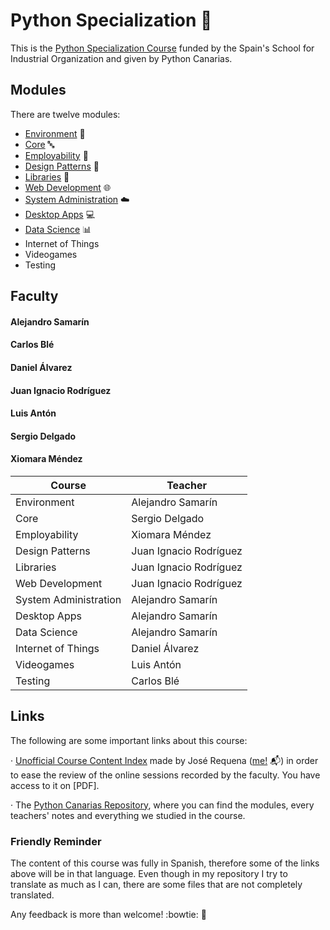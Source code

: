 # Python Specialization :snake:
This is the [Python Specialization Course](https://www.eoi.es/es/cursos/34426/curso-de-especializacion-en-python-la-laguna-santa-cruz-de-tenerife) funded by the Spain's School for Industrial Organization and given by Python Canarias. 

## Modules
There are twelve modules:
- [Environment](./01-environment/README.md) :deciduous_tree:
- [Core](./02-core/README.md) :abc:
- [Employability](./03-employability/README.md) :necktie:
- [Design Patterns](./04-patterns/README.md) :wrench:
- [Libraries](./05-libs/README.md) :aerial_tramway:
- [Web Development](./06-web/README.md) :globe_with_meridians:
- [System Administration](./07-sysadmin/README.md) :cloud:
- [Desktop Apps](./08-desktop-apps/README.md) :computer:
- [Data Science](./09-data/README.md) :bar_chart:
- Internet of Things
- Videogames
- Testing

## Faculty
#### Alejandro Samarín
#### Carlos Blé
#### Daniel Álvarez
#### Juan Ignacio Rodríguez
#### Luis Antón
#### Sergio Delgado
#### Xiomara Méndez

Course | Teacher
---------- | ----------
Environment | Alejandro Samarín
Core | Sergio Delgado
Employability | Xiomara Méndez
Design Patterns | Juan Ignacio Rodríguez
Libraries | Juan Ignacio Rodríguez
Web Development | Juan Ignacio Rodríguez
System Administration | Alejandro Samarín
Desktop Apps | Alejandro Samarín
Data Science | Alejandro Samarín
Internet of Things | Daniel Álvarez
Videogames | Luis Antón
Testing | Carlos Blé

## Links
The following are some important links about this course:

· [Unofficial Course Content Index](./00-index/README.md) made by José Requena ([me!](https://twitter.com/joserequenaidv) :mailbox_with_mail:) in order to ease the review of the online sessions recorded by the faculty. You have access to it on [PDF].

· The [Python Canarias Repository](https://github.com/pythoncanarias/eoi), where you can find the modules, every teachers' notes and everything we studied in the course.

### Friendly Reminder
The content of this course was fully in Spanish, therefore some of the links above will be in that language. Even though in my repository I try to translate as much as I can, there are some files that are not completely translated.

Any feedback is more than welcome! :bowtie: :bookmark:
